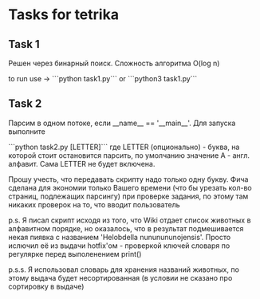 # Tasks for tetrika

## Task 1
<p>Решен через бинарный поиск. Сложность алгоритма O(log n)</p>
<p>to run use -> ```python task1.py``` or ```python3 task1.py```</p>

## Task 2
<p> Парсим в одном потоке, если __name__ == '__main__'.
Для запуска выполните </p>
<p>```python task2.py [LETTER]``` где LETTER (опционально) - буква, на которой стоит остановится парсить,
по умолчанию значение A - англ. алфавит. Сама LETTER не будет включена. </p>
<p> Прошу учесть, что передавать скрипту надо только одну букву. Фича сделана для экономии только
Вашего времени (что бы урезать кол-во страниц, подлежащих парсингу) при проверке задания,
по этому там никаких проверок на то, что вводит пользователь</p>

<p>p.s. Я писал скрипт исходя из того, что Wiki отдает список животных в алфавитном порядке,
но оказалось, что в результат подмешивается некая пиявка с названием 'Helobdella nununununojensis'. 
Просто ислючил её из выдачи hotfix'ом - проверкой ключей словаря по регулярке перед выполенением print()</p>
<p>p.s.s. Я использовал словарь для хранения названий животных,
по этому выдача будет несортированная (в условии не сказано про сортировку в выдаче)</p>

